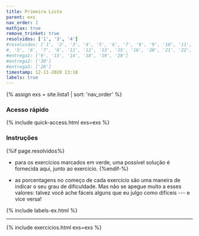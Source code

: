 ```yaml
---
title: Primeira Lista
parent: exs
nav_order: 1
mathjax: true
remove_trinket: true
resolvidos: ['1', '3', '4']
#resolvidos: ['1', '2', '3', '4', '5', '6', '7', '8', '9', '10', '11', '12', '13', '14', '15', '16', '17', '18', '19', '20', '21', '22', '23', '24', '27', '28', '29']
#, '5', '6', '7', '8', '11', '12', '13', '15', '16', '20', '21', '22', '23', '26'] # retireo o 17 para a aula, depois voltar com ele!!!!!
#entrega1: ['9', '13', '14', '18', '19', '20']
#entrega2: ['30']
#entrega3: ['26']
timestamp: 12-11-2020 13:18
labels: true
---
```


{% assign exs = site.lista1 | sort: 'nav_order' %}

### Acesso rápido

{% include quick-access.html exs=exs %}

### Instruções

{%if page.resolvidos%}
- para os exercícios marcados em <span class="badge badge-success">verde</span>, uma possível solução é fornecida aqui, junto ao exercício.
{%endif-%}
<!-- - os exercícios marcados em <span class="badge badge-warning">amarelo</span> devem ser entregues no dia 08/10/2020. -->
<!-- - os exercícios marcados em <span class="badge badge-danger">vermelho</span> devem ser entregues no dia 05/11/2020. -->
<!-- - os exercícios marcados em <span class="badge badge-dark">preto</span> devem ser entregues em dupla no dia 03/12/2020. -->
- as porcentagens no começo de cada exercício são uma maneira de indicar o seu grau de dificuldade. Mas não se apegue muito a esses valores: talvez você ache fáceis alguns que eu julgo como difíceis --- e vice versa!

{% include labels-ex.html %}

---

{% include exercicios.html exs=exs %}
